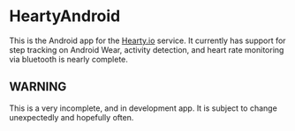 # HeartyAndroid

This is the Android app for the [Hearty.io](https://github.com/emil10001/Hearty.io) service. It currently has 
support for step tracking on Android Wear, activity detection, and 
heart rate monitoring via bluetooth is nearly complete.

## WARNING

This is a very incomplete, and in development app. It is subject
to change unexpectedly and hopefully often.

